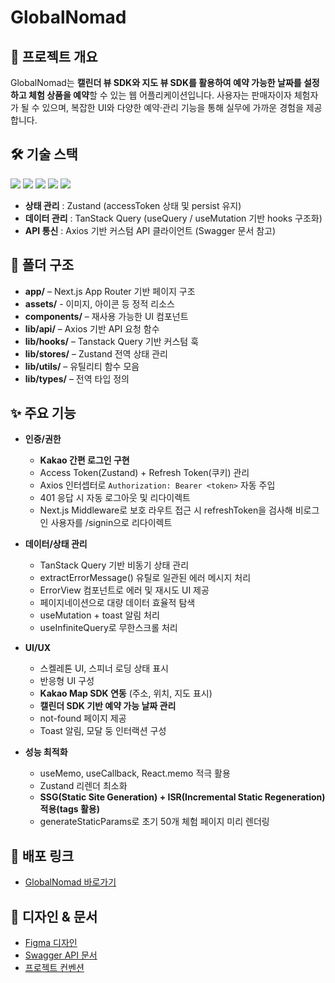 # GlobalNomad

## 📌 프로젝트 개요
GlobalNomad는 **캘린더 뷰 SDK와 지도 뷰 SDK를 활용하여 예약 가능한 날짜를 설정하고 체험 상품을 예약**할 수 있는 웹 어플리케이션입니다. 사용자는 판매자이자 체험자가 될 수 있으며, 복잡한 UI와 다양한 예약·관리 기능을 통해 실무에 가까운 경험을 제공합니다.

## 🛠 기술 스택
<p align="left"> 
  <img src="https://img.shields.io/badge/HTML5-E34F26?style=flat&logo=html5&logoColor=white"/> 
  <img src="https://img.shields.io/badge/Tailwind%20CSS-06B6D4?style=flat&logo=tailwindcss&logoColor=white"/> 
  <img src="https://img.shields.io/badge/TypeScript-3178C6?style=flat&logo=typescript&logoColor=white"/> 
  <img src="https://img.shields.io/badge/React-61DAFB?style=flat&logo=react&logoColor=black"/>
  <img src="https://img.shields.io/badge/Next.js-000000?style=flat&logo=nextdotjs&logoColor=white"/> 
</p>

- **상태 관리** : Zustand (accessToken 상태 및 persist 유지)
- **데이터 관리** : TanStack Query (useQuery / useMutation 기반 hooks 구조화)
- **API 통신** : Axios 기반 커스텀 API 클라이언트 (Swagger 문서 참고)

## 📂 폴더 구조
- **app/** – Next.js App Router 기반 페이지 구조
- **assets/** - 이미지, 아이콘 등 정적 리소스
- **components/** – 재사용 가능한 UI 컴포넌트
- **lib/api/** – Axios 기반 API 요청 함수
- **lib/hooks/** – Tanstack Query 기반 커스텀 훅
- **lib/stores/** – Zustand 전역 상태 관리
- **lib/utils/** – 유틸리티 함수 모음
- **lib/types/** – 전역 타입 정의

## ✨ 주요 기능
- **인증/권한**
  - **Kakao 간편 로그인 구현**
  - Access Token(Zustand) + Refresh Token(쿠키) 관리
  - Axios 인터셉터로 `Authorization: Bearer <token>` 자동 주입
  - 401 응답 시 자동 로그아웃 및 리다이렉트
  - Next.js Middleware로 보호 라우트 접근 시 refreshToken을 검사해 비로그인 사용자를 /signin으로 리다이렉트
  
- **데이터/상태 관리**
  - TanStack Query 기반 비동기 상태 관리
  - extractErrorMessage() 유틸로 일관된 에러 메시지 처리
  - ErrorView 컴포넌트로 에러 및 재시도 UI 제공
  - 페이지네이션으로 대량 데이터 효율적 탐색
  - useMutation + toast 알림 처리
  - useInfiniteQuery로 무한스크롤 처리
  
- **UI/UX**
  - 스켈레톤 UI, 스피너 로딩 상태 표시
  - 반응형 UI 구성
  - **Kakao Map SDK 연동** (주소, 위치, 지도 표시)
  - **캘린더 SDK 기반 예약 가능 날짜 관리**
  - not-found 페이지 제공
  - Toast 알림, 모달 둥 인터랙션 구성
  
- **성능 최적화**
  - useMemo, useCallback, React.memo 적극 활용
  - Zustand 리렌더 최소화
  - **SSG(Static Site Generation) + ISR(Incremental Static Regeneration) 적용(tags 활용)**
  - generateStaticParams로 초기 50개 체험 페이지 미리 렌더링

## 🚀 배포 링크
- [GlobalNomad 바로가기](https://globalnomad-zeta.vercel.app/)
## 🎨 디자인 & 문서
- [Figma 디자인](https://www.figma.com/design/0mPBOCUduoHqA28vmt9arZ/GlobalNomad?node-id=0-1&p=f&t=dOQ20knI8Uwr8ybX-0)
- [Swagger API 문서](https://sp-globalnomad-api.vercel.app/docs/#/)
- [프로젝트 컨벤션](https://chivalrous-barberry-9bb.notion.site/254a83bcc886808b878ef679236ee7c5)
